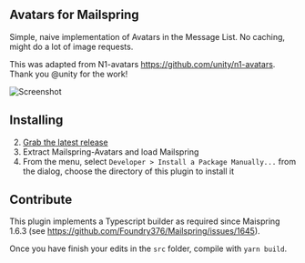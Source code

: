 ## Avatars for Mailspring

Simple, naive implementation of Avatars in the Message List.
No caching, might do a lot of image requests.

This was adapted from N1-avatars https://github.com/unity/n1-avatars. Thank you @unity for the work!

![Screenshot](screenshot.png)

## Installing

2. [Grab the latest release](https://github.com/Striffly/mailspring-avatars/releases)
3. Extract Mailspring-Avatars and load Mailspring
4. From the menu, select `Developer > Install a Package Manually...` from the dialog, choose the directory of this plugin to install it


## Contribute

This plugin implements a Typescript builder as required since Maispring 1.6.3 (see https://github.com/Foundry376/Mailspring/issues/1645).

Once you have finish your edits in the `src` folder, compile with `yarn build`.